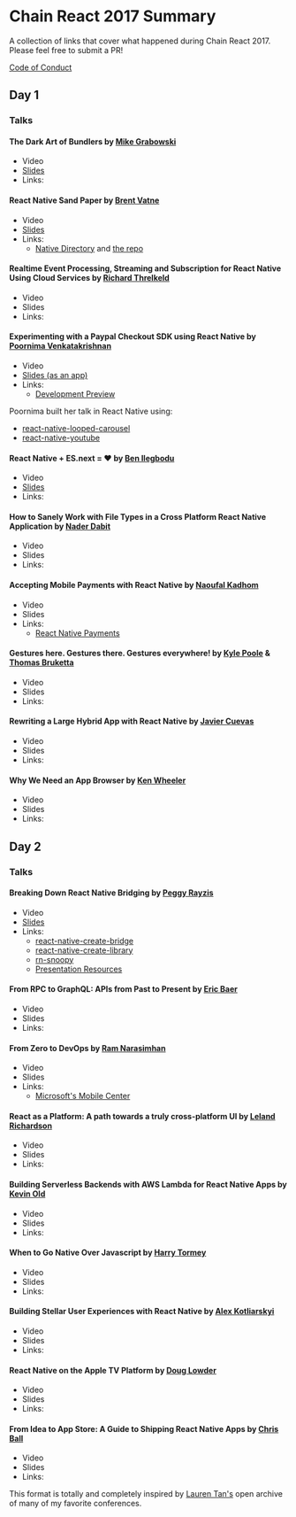# Chain React 2017 Summary

A collection of links that cover what happened during Chain React 2017. Please feel free to submit a PR!

[Code of Conduct](http://confcodeofconduct.com/)

## Day 1 

### Talks

#### The Dark Art of Bundlers by [Mike Grabowski](https://twitter.com/grabbou)
- Video
- [Slides](https://speakerdeck.com/grabbou/the-dark-art-of-bundlers)
- Links: 

#### React Native Sand Paper by [Brent Vatne](https://twitter.com/notbrent)
- Video
- [Slides](http://url.brentvatne.ca/F09ch)
- Links:
  + [Native Directory](https://www.native.directory) and [the repo](https://github.com/expo/react-native-libraries)

#### Realtime Event Processing, Streaming and Subscription for React Native Using Cloud Services by [Richard Threlkeld](https://twitter.com/undef_obj)
- Video
- Slides
- Links: 

#### Experimenting with a Paypal Checkout SDK using React Native by [Poornima Venkatakrishnan](https://twitter.com/poorni_venkat)
- Video
- [Slides (as an app)](https://speakerdeck.com/frantic/building-stellar-user-experiences-with-react-native)
- Links: 
  + [Development Preview](https://github.com/paypal/paypalnativecheckout-docs)

Poornima built her talk in React Native using:
- [react-native-looped-carousel](https://github.com/appintheair/react-native-looped-carousel)
- [react-native-youtube](https://github.com/inProgress-team/react-native-youtube)

#### React Native + ES.next = ♥︎ by [Ben Ilegbodu](https://twitter.com/benmvp)
- Video
- [Slides](https://bit.ly/chain-react-native-esnext)
- Links: 

#### How to Sanely Work with File Types in a Cross Platform React Native Application by [Nader Dabit](https://twitter.com/dabit3)
- Video
- Slides
- Links: 

#### Accepting Mobile Payments with React Native by [Naoufal Kadhom](https://twitter.com/naoufal)
- Video
- Slides
- Links: 
  - [React Native Payments](https://github.com/naoufal/react-native-payments)

#### Gestures here. Gestures there. Gestures everywhere! by [Kyle Poole](https://twitter.com/kylpo) & [Thomas Bruketta](https://twitter.com/SirTeebs)
- Video
- Slides
- Links: 

#### Rewriting a Large Hybrid App with React Native by [Javier Cuevas](https://twitter.com/javier_dev)
- Video
- Slides
- Links: 

#### Why We Need an App Browser by [Ken Wheeler](https://twitter.com/ken_wheeler)
- Video
- Slides
- Links: 

## Day 2

### Talks
#### Breaking Down React Native Bridging by [Peggy Rayzis](https://twitter.com/peggyrayzis)
- Video
- [Slides](http://chain-react-bridging.surge.sh/#/)
- Links: 
  - [react-native-create-bridge](https://github.com/peggyrayzis/react-native-create-bridge)
  - [react-native-create-library](https://github.com/frostney/react-native-create-library)
  - [rn-snoopy](https://github.com/jondot/rn-snoopy)
  - [Presentation Resources](https://github.com/peggyrayzis/chain-react-bridging)

#### From RPC to GraphQL: APIs from Past to Present by [Eric Baer](https://twitter.com/ebaerbaerbaer)
- Video
- Slides
- Links: 

#### From Zero to DevOps by [Ram Narasimhan](https://twitter.com/nparashuram)
- Video
- Slides
- Links:
  * [Microsoft's Mobile Center](https://mobile.azure.com)

#### React as a Platform: A path towards a truly cross-platform UI by [Leland Richardson](https://twitter.com/intelligibabble)
- Video
- Slides
- Links: 

#### Building Serverless Backends with AWS Lambda for React Native Apps by [Kevin Old](https://twitter.com/kevinold)
- Video
- Slides
- Links: 

#### When to Go Native Over Javascript by [Harry Tormey](https://twitter.com/htormey)
- Video
- Slides
- Links: 

#### Building Stellar User Experiences with React Native by [Alex Kotliarskyi](https://twitter.com/alex_frantic)
- Video
- Slides
- Links: 

#### React Native on the Apple TV Platform by [Doug Lowder](https://twitter.com/douglowder)
- Video
- Slides
- Links: 

#### From Idea to App Store: A Guide to Shipping React Native Apps by [Chris Ball](https://twitter.com/cball_)
- Video
- Slides
- Links: 

This format is totally and completely inspired by [Lauren Tan's](https://twitter.com/sugarpirate_) open archive of many of my favorite conferences.

